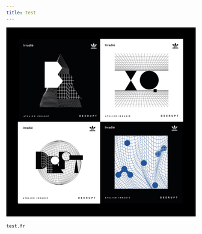 ```yaml
---
title: test
---
```

![](/images/29401272_1874693192564716_1498776013859979264_n.jpg)

```
test.fr
```
